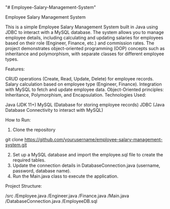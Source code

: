 "# Employee-Salary-Management-System" 

Employee Salary Management System

This is a simple Employee Salary Management System built in Java using JDBC to interact with a MySQL database. The system allows you to manage employee details, including calculating and updating salaries for employees based on their role (Engineer, Finance, etc.) and commission rates. The project demonstrates object-oriented programming (OOP) concepts such as inheritance and polymorphism, with separate classes for different employee types.

Features:

CRUD operations (Create, Read, Update, Delete) for employee records.
Salary calculation based on employee type (Engineer, Finance).
Integration with MySQL to fetch and update employee data.
Object-Oriented principles: Inheritance, Polymorphism, and Encapsulation.
Technologies Used:

Java (JDK 11+)
MySQL (Database for storing employee records)
JDBC (Java Database Connectivity to interact with MySQL)


How to Run:

1. Clone the repository

git clone https://github.com/yourusername/employee-salary-management-system.git

2. Set up a MySQL database and import the employee.sql file to create the required tables.
3. Update the connection details in DatabaseConnection.java (username, password, database name).
4. Run the Main.java class to execute the application.

Project Structure:

/src
    /Employee.java
    /Engineer.java
    /Finance.java
    /Main.java
    /DatabaseConnection.java
    /EmployeeDB.sql

